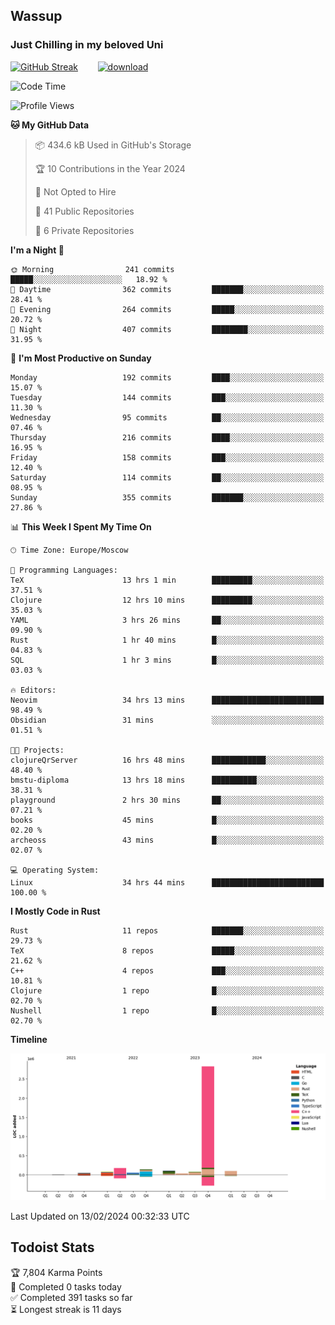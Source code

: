## Wassup 
### Just Chilling in my beloved Uni 

<!--
-->

[![GitHub Streak](http://github-readme-streak-stats.herokuapp.com?user=archeoss&theme=shades-of-purple&hide_border=true&date_format=j%20M%5B%20Y%5D)](https://git.io/streak-stats)&nbsp;&nbsp;&nbsp;&nbsp;&nbsp;&nbsp;&nbsp;&nbsp;[![download](https://user-images.githubusercontent.com/68448737/147796309-d8b65b1d-4dde-40d9-b03a-2b42aaa6cd43.jpeg)
](http://bmstu.ru/)

<!--START_SECTION:waka-->
![Code Time](http://img.shields.io/badge/Code%20Time-2%2C491%20hrs%2024%20mins-blue)

![Profile Views](http://img.shields.io/badge/Profile%20Views-0-blue)

**🐱 My GitHub Data** 

> 📦 434.6 kB Used in GitHub's Storage 
 > 
> 🏆 10 Contributions in the Year 2024
 > 
> 🚫 Not Opted to Hire
 > 
> 📜 41 Public Repositories 
 > 
> 🔑 6 Private Repositories 
 > 
**I'm a Night 🦉** 

```text
🌞 Morning                241 commits         █████░░░░░░░░░░░░░░░░░░░░   18.92 % 
🌆 Daytime                362 commits         ███████░░░░░░░░░░░░░░░░░░   28.41 % 
🌃 Evening                264 commits         █████░░░░░░░░░░░░░░░░░░░░   20.72 % 
🌙 Night                  407 commits         ████████░░░░░░░░░░░░░░░░░   31.95 % 
```
📅 **I'm Most Productive on Sunday** 

```text
Monday                   192 commits         ████░░░░░░░░░░░░░░░░░░░░░   15.07 % 
Tuesday                  144 commits         ███░░░░░░░░░░░░░░░░░░░░░░   11.30 % 
Wednesday                95 commits          ██░░░░░░░░░░░░░░░░░░░░░░░   07.46 % 
Thursday                 216 commits         ████░░░░░░░░░░░░░░░░░░░░░   16.95 % 
Friday                   158 commits         ███░░░░░░░░░░░░░░░░░░░░░░   12.40 % 
Saturday                 114 commits         ██░░░░░░░░░░░░░░░░░░░░░░░   08.95 % 
Sunday                   355 commits         ███████░░░░░░░░░░░░░░░░░░   27.86 % 
```


📊 **This Week I Spent My Time On** 

```text
🕑︎ Time Zone: Europe/Moscow

💬 Programming Languages: 
TeX                      13 hrs 1 min        █████████░░░░░░░░░░░░░░░░   37.51 % 
Clojure                  12 hrs 10 mins      █████████░░░░░░░░░░░░░░░░   35.03 % 
YAML                     3 hrs 26 mins       ██░░░░░░░░░░░░░░░░░░░░░░░   09.90 % 
Rust                     1 hr 40 mins        █░░░░░░░░░░░░░░░░░░░░░░░░   04.83 % 
SQL                      1 hr 3 mins         █░░░░░░░░░░░░░░░░░░░░░░░░   03.03 % 

🔥 Editors: 
Neovim                   34 hrs 13 mins      █████████████████████████   98.49 % 
Obsidian                 31 mins             ░░░░░░░░░░░░░░░░░░░░░░░░░   01.51 % 

🐱‍💻 Projects: 
clojureQrServer          16 hrs 48 mins      ████████████░░░░░░░░░░░░░   48.40 % 
bmstu-diploma            13 hrs 18 mins      ██████████░░░░░░░░░░░░░░░   38.31 % 
playground               2 hrs 30 mins       ██░░░░░░░░░░░░░░░░░░░░░░░   07.21 % 
books                    45 mins             █░░░░░░░░░░░░░░░░░░░░░░░░   02.20 % 
archeoss                 43 mins             █░░░░░░░░░░░░░░░░░░░░░░░░   02.07 % 

💻 Operating System: 
Linux                    34 hrs 44 mins      █████████████████████████   100.00 % 
```

**I Mostly Code in Rust** 

```text
Rust                     11 repos            ███████░░░░░░░░░░░░░░░░░░   29.73 % 
TeX                      8 repos             █████░░░░░░░░░░░░░░░░░░░░   21.62 % 
C++                      4 repos             ███░░░░░░░░░░░░░░░░░░░░░░   10.81 % 
Clojure                  1 repo              █░░░░░░░░░░░░░░░░░░░░░░░░   02.70 % 
Nushell                  1 repo              █░░░░░░░░░░░░░░░░░░░░░░░░   02.70 % 
```



**Timeline**

![Lines of Code chart](https://raw.githubusercontent.com/archeoss/archeoss/master/assets/bar_graph.png)


 Last Updated on 13/02/2024 00:32:33 UTC
<!--END_SECTION:waka-->

## Todoist Stats

<!-- TODO-IST:START -->
🏆  7,804 Karma Points           
🌸  Completed 0 tasks today           
✅  Completed 391 tasks so far           
⏳  Longest streak is 11 days
<!-- TODO-IST:END -->

